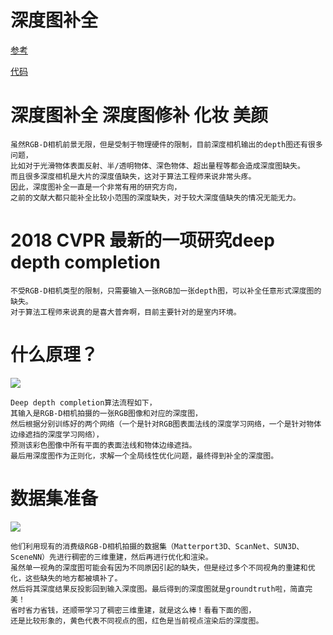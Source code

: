 # 深度图补全
[参考](https://www.zhihu.com/search?type=content&q=%20ElasticFusion)

[代码](https://github.com/Ewenwan/DeepCompletionRelease)

# 深度图补全 深度图修补 化妆 美颜

    虽然RGB-D相机前景无限，但是受制于物理硬件的限制，目前深度相机输出的depth图还有很多问题，
    比如对于光滑物体表面反射、半/透明物体、深色物体、超出量程等都会造成深度图缺失。
    而且很多深度相机是大片的深度值缺失，这对于算法工程师来说非常头疼。
    因此，深度图补全一直是一个非常有用的研究方向，
    之前的文献大都只能补全比较小范围的深度缺失，对于较大深度值缺失的情况无能无力。

# 2018 CVPR 最新的一项研究deep depth completion
    不受RGB-D相机类型的限制，只需要输入一张RGB加一张depth图，可以补全任意形式深度图的缺失。
    对于算法工程师来说真的是喜大普奔啊，目前主要针对的是室内环境。
    
# 什么原理？
![](https://pic4.zhimg.com/v2-f2d2fdaaf8a063236bf9418291fee227_b.jpg)

    Deep depth completion算法流程如下，
    其输入是RGB-D相机拍摄的一张RGB图像和对应的深度图，
    然后根据分别训练好的两个网络（一个是针对RGB图表面法线的深度学习网络，一个是针对物体边缘遮挡的深度学习网络），
    预测该彩色图像中所有平面的表面法线和物体边缘遮挡。
    最后用深度图作为正则化，求解一个全局线性优化问题，最终得到补全的深度图。

# 数据集准备
![](https://pic3.zhimg.com/v2-e704bafc1a016437142c6b9a71f132aa_b.jpg)

    他们利用现有的消费级RGB-D相机拍摄的数据集（Matterport3D、ScanNet、SUN3D、SceneNN）先进行稠密的三维重建，然后再进行优化和渲染。
    虽然单一视角的深度图可能会有因为不同原因引起的缺失，但是经过多个不同视角的重建和优化，这些缺失的地方都被填补了。
    然后将其深度结果反投影回到输入深度图。最后得到的深度图就是groundtruth啦，简直完美！
    省时省力省钱，还顺带学习了稠密三维重建，就是这么棒！看看下面的图，
    还是比较形象的，黄色代表不同视点的图，红色是当前视点渲染后的深度图。


